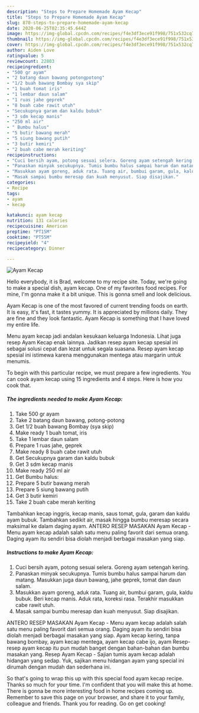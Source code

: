 ```yaml
---
description: "Steps to Prepare Homemade Ayam Kecap"
title: "Steps to Prepare Homemade Ayam Kecap"
slug: 870-steps-to-prepare-homemade-ayam-kecap
date: 2020-06-25T02:35:45.644Z
image: https://img-global.cpcdn.com/recipes/f4e3df3ece91f998/751x532cq70/ayam-kecap-foto-resep-utama.jpg
thumbnail: https://img-global.cpcdn.com/recipes/f4e3df3ece91f998/751x532cq70/ayam-kecap-foto-resep-utama.jpg
cover: https://img-global.cpcdn.com/recipes/f4e3df3ece91f998/751x532cq70/ayam-kecap-foto-resep-utama.jpg
author: Aiden Love
ratingvalue: 5
reviewcount: 22803
recipeingredient:
- "500 gr ayam"
- "2 batang daun bawang potongpotong"
- "1/2 buah bawang Bombay sya skip"
- "1 buah tomat iris"
- "1 lembar daun salam"
- "1 ruas jahe geprek"
- "8 buah cabe rawit utuh"
- "Secukupnya garam dan kaldu bubuk"
- "3 sdm kecap manis"
- "250 ml air"
- " Bumbu halus"
- "5 butir bawang merah"
- "5 siung bawang putih"
- "3 butir kemiri"
- "2 buah cabe merah keriting"
recipeinstructions:
- "Cuci bersih ayam, potong sesuai selera. Goreng ayam setengah kering."
- "Panaskan minyak secukupnya. Tumis bumbu halus sampai harum dan matang. Masukkan juga daun bawang, jahe geprek, tomat dan daun salam."
- "Masukkan ayam goreng, aduk rata. Tuang air, bumbui garam, gula, kaldu bubuk. Beri kecap manis. Aduk rata, koreksi rasa. Terakhir masukkan cabe rawit utuh."
- "Masak sampai bumbu meresap dan kuah menyusut. Siap disajikan."
categories:
- Recipe
tags:
- ayam
- kecap

katakunci: ayam kecap 
nutrition: 131 calories
recipecuisine: American
preptime: "PT15M"
cooktime: "PT55M"
recipeyield: "4"
recipecategory: Dinner

---
```



![Ayam Kecap](https://img-global.cpcdn.com/recipes/f4e3df3ece91f998/751x532cq70/ayam-kecap-foto-resep-utama.jpg)

Hello everybody, it is Brad, welcome to my recipe site. Today, we're going to make a special dish, ayam kecap. One of my favorites food recipes. For mine, I'm gonna make it a bit unique. This is gonna smell and look delicious.

Ayam Kecap is one of the most favored of current trending foods on earth. It is easy, it's fast, it tastes yummy. It is appreciated by millions daily. They are fine and they look fantastic. Ayam Kecap is something that I have loved my entire life.

Menu ayam kecap jadi andalan kesukaan keluarga Indonesia. Lihat juga resep Ayam Kecap enak lainnya. Jadikan resep ayam kecap spesial ini sebagai solusi cepat dan lezat untuk segala suasana. Resep ayam kecap spesial ini istimewa karena menggunakan mentega atau margarin untuk menumis.


To begin with this particular recipe, we must prepare a few ingredients. You can cook ayam kecap using 15 ingredients and 4 steps. Here is how you cook that.

<!--inarticleads1-->

##### The ingredients needed to make Ayam Kecap:

1. Take 500 gr ayam
1. Take 2 batang daun bawang, potong-potong
1. Get 1/2 buah bawang Bombay (sya skip)
1. Make ready 1 buah tomat, iris
1. Take 1 lembar daun salam
1. Prepare 1 ruas jahe, geprek
1. Make ready 8 buah cabe rawit utuh
1. Get Secukupnya garam dan kaldu bubuk
1. Get 3 sdm kecap manis
1. Make ready 250 ml air
1. Get  Bumbu halus:
1. Prepare 5 butir bawang merah
1. Prepare 5 siung bawang putih
1. Get 3 butir kemiri
1. Take 2 buah cabe merah keriting


Tambahkan kecap inggris, kecap manis, saus tomat, gula, garam dan kaldu ayam bubuk. Tambahkan sedikit air, masak hingga bumbu meresap secara maksimal ke dalam daging ayam. ANTERO RESEP MASAKAN Ayam Kecap - Menu ayam kecap adalah salah satu menu paling favorit dari semua orang. Daging ayam itu sendiri bisa diolah menjadi berbagai masakan yang siap. 

<!--inarticleads2-->

##### Instructions to make Ayam Kecap:

1. Cuci bersih ayam, potong sesuai selera. Goreng ayam setengah kering.
1. Panaskan minyak secukupnya. Tumis bumbu halus sampai harum dan matang. Masukkan juga daun bawang, jahe geprek, tomat dan daun salam.
1. Masukkan ayam goreng, aduk rata. Tuang air, bumbui garam, gula, kaldu bubuk. Beri kecap manis. Aduk rata, koreksi rasa. Terakhir masukkan cabe rawit utuh.
1. Masak sampai bumbu meresap dan kuah menyusut. Siap disajikan.


ANTERO RESEP MASAKAN Ayam Kecap - Menu ayam kecap adalah salah satu menu paling favorit dari semua orang. Daging ayam itu sendiri bisa diolah menjadi berbagai masakan yang siap. Ayam kecap kering, tanpa bawang bombay, ayam kecap mentega, ayam kecap cabe ijo, ayam Resep-resep ayam kecap itu pun mudah banget dengan bahan-bahan dan bumbu masakan yang. Resep Ayam Kecap - Sajian tumis ayam kecap adalah hidangan yang sedap. Yuk, sajikan menu hidangan ayam yang special ini dirumah dengan mudah dan sederhana ini. 

So that's going to wrap this up with this special food ayam kecap recipe. Thanks so much for your time. I'm confident that you will make this at home. There is gonna be more interesting food in home recipes coming up. Remember to save this page on your browser, and share it to your family, colleague and friends. Thank you for reading. Go on get cooking!
